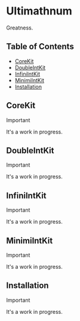 # Ultimathnum

Greatness.

## Table of Contents

* [CoreKit](#corekit)
* [DoubleIntKit](#doubleintkit)
* [InfiniIntKit](#infiniintkit)
* [MinimiIntKit](#minimiintkit)
* [Installation](#installation)

<a name="corekit"/>

## CoreKit

> [!IMPORTANT]
> It's a work in progress.

<a name="doubleintkit"/>

## DoubleIntKit

> [!IMPORTANT]
> It's a work in progress.

<a name="infiniintkit"/>

## InfiniIntKit

> [!IMPORTANT]
> It's a work in progress.

<a name="minimiintkit"/>

## MinimiIntKit

> [!IMPORTANT]
> It's a work in progress.

<a name="installation"/>

## Installation

> [!IMPORTANT]
> It's a work in progress.
